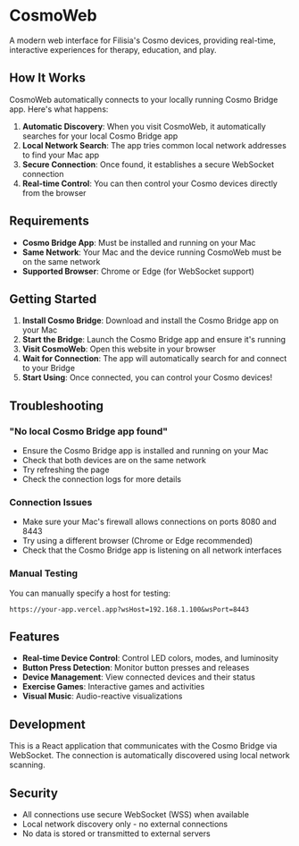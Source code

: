 # CosmoWeb

A modern web interface for Filisia's Cosmo devices, providing real-time, interactive experiences for therapy, education, and play.

## How It Works

CosmoWeb automatically connects to your locally running Cosmo Bridge app. Here's what happens:

1. **Automatic Discovery**: When you visit CosmoWeb, it automatically searches for your local Cosmo Bridge app
2. **Local Network Search**: The app tries common local network addresses to find your Mac app
3. **Secure Connection**: Once found, it establishes a secure WebSocket connection
4. **Real-time Control**: You can then control your Cosmo devices directly from the browser

## Requirements

- **Cosmo Bridge App**: Must be installed and running on your Mac
- **Same Network**: Your Mac and the device running CosmoWeb must be on the same network
- **Supported Browser**: Chrome or Edge (for WebSocket support)

## Getting Started

1. **Install Cosmo Bridge**: Download and install the Cosmo Bridge app on your Mac
2. **Start the Bridge**: Launch the Cosmo Bridge app and ensure it's running
3. **Visit CosmoWeb**: Open this website in your browser
4. **Wait for Connection**: The app will automatically search for and connect to your Bridge
5. **Start Using**: Once connected, you can control your Cosmo devices!

## Troubleshooting

### "No local Cosmo Bridge app found"

- Ensure the Cosmo Bridge app is installed and running on your Mac
- Check that both devices are on the same network
- Try refreshing the page
- Check the connection logs for more details

### Connection Issues

- Make sure your Mac's firewall allows connections on ports 8080 and 8443
- Try using a different browser (Chrome or Edge recommended)
- Check that the Cosmo Bridge app is listening on all network interfaces

### Manual Testing

You can manually specify a host for testing:
```
https://your-app.vercel.app?wsHost=192.168.1.100&wsPort=8443
```

## Features

- **Real-time Device Control**: Control LED colors, modes, and luminosity
- **Button Press Detection**: Monitor button presses and releases
- **Device Management**: View connected devices and their status
- **Exercise Games**: Interactive games and activities
- **Visual Music**: Audio-reactive visualizations

## Development

This is a React application that communicates with the Cosmo Bridge via WebSocket. The connection is automatically discovered using local network scanning.

## Security

- All connections use secure WebSocket (WSS) when available
- Local network discovery only - no external connections
- No data is stored or transmitted to external servers 